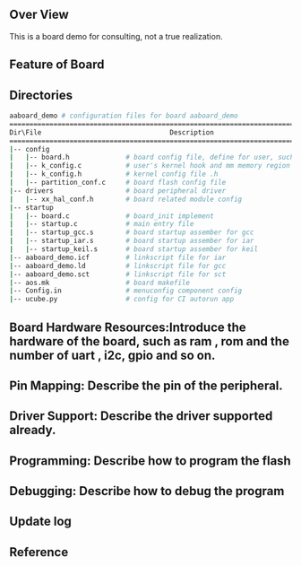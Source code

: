 ## Over View
This is a board demo for consulting, not a true realization.
## Feature of Board

## Directories
```sh
aaboard_demo # configuration files for board aaboard_demo
=============================================================================================================
Dir\File                                Description                                           Necessary for kernel run
=============================================================================================================
|-- config
|   |-- board.h              # board config file, define for user, such as uart port num            Y
|   |-- k_config.c           # user's kernel hook and mm memory region define                       Y
|   |-- k_config.h           # kernel config file .h                                                Y
|   |-- partition_conf.c     # board flash config file                                              N
|-- drivers                  # board peripheral driver                                              N
|   |-- xx_hal_conf.h        # board related module config                                          N
|-- startup
|   |-- board.c              # board_init implement                                                 Y
|   |-- startup.c            # main entry file                                                      Y
|   |-- startup_gcc.s        # board startup assember for gcc                                       Y
|   |-- startup_iar.s        # board startup assember for iar                                       Y
|   |-- startup_keil.s       # board startup assember for keil                                      Y
|-- aaboard_demo.icf         # linkscript file for iar                                              Y
|-- aaboard_demo.ld          # linkscript file for gcc                                              Y
|-- aaboard_demo.sct         # linkscript file for sct                                              Y
|-- aos.mk                   # board makefile                                                       Y
|-- Config.in                # menuconfig component config                                          Y
|-- ucube.py                 # config for CI autorun app                                            N
```

## Board Hardware Resources:Introduce the hardware of the board, such as ram , rom and the number of uart , i2c, gpio and so on.

## Pin Mapping: Describe the pin of the peripheral.

## Driver Support: Describe the driver supported already.

## Programming: Describe how to program the flash

## Debugging: Describe how to debug the program

## Update log

## Reference
